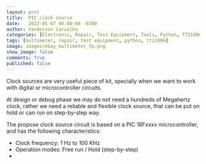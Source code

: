 ```yaml
---
layout: post
title:  PIC clock source
date:   2022-05-07 00:00:00 -0300
author: Vanderson Carvalho
categories: [Electronic, Repair, Test Equipment, Tools, Python, TTI1906]
tags: [multimeter, repair, test equipment, python, tti1906]
image: images/ebay_multimeter_fp.png
show_image: false
comments: True
published: false
---
```


Clock sources are very useful piece of kit, specially when we want to work with digital or microcontroller circuits.

At design or debug phase we may do not need a hundreds of Megahertz clock, rather we need a reliable and flexible clock source, that can be put on hold or can run on step-by-step way.

The propose clock source circuit is based on a PIC 18Fxxxx microcontroller, and has the following characteristics:

* Clock frequency: 1 Hz to 100 KHz
* Operation modes: Free run / Hold (step-by-step)
*
